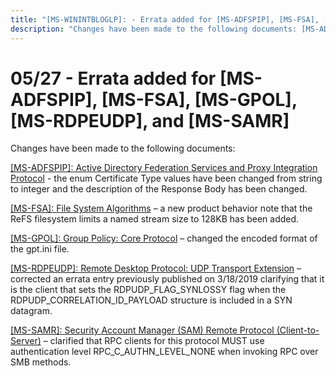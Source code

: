 ```yaml
---
title: "[MS-WININTBLOGLP]: - Errata added for [MS-ADFSPIP], [MS-FSA], [MS-GPOL], [MS-RDPEUDP], and [MS-SAMR]"
description: "Changes have been made to the following documents: [MS-ADFSPIP]: Active Directory Federation Services and Proxy Integration Protocol - the enum"
---
```


# 05/27 - Errata added for [MS-ADFSPIP], [MS-FSA], [MS-GPOL], [MS-RDPEUDP], and [MS-SAMR]

<p>Changes have been made to the following documents:</p>
<p><span><a href="/openspecs/windows_protocols/MS-WINERRATA/0e416eab-5392-4819-ba08-384794593dc5">[MS-ADFSPIP]:
Active Directory Federation Services and Proxy Integration Protocol</a></span>
- the enum Certificate Type values have been changed from string to integer and
the description of the Response Body has been changed.</p>
<p><span><a href="/openspecs/windows_protocols/MS-WINERRATA/78a1a199-26c9-42e6-a3ac-4d3ee71dc69b">[MS-FSA]:
File System Algorithms</a></span> – a new product behavior note that the ReFS
filesystem limits a named stream size to 128KB has been added.</p>
<p><span><a href="/openspecs/windows_protocols/MS-WINERRATA/708e16da-6ce4-4a11-a719-be72a5ce5231">[MS-GPOL]:
Group Policy: Core Protocol</a></span> – changed the encoded format of the
gpt.ini file.</p>
<p><span><a href="/openspecs/windows_protocols/MS-WINERRATA/2ff1edb2-f07e-4273-978e-fa529fc2dadc">[MS-RDPEUDP]:
Remote Desktop Protocol: UDP Transport Extension</a></span> – corrected an
errata entry previously published on 3/18/2019 clarifying that it is the client
that sets the RDPUDP_FLAG_SYNLOSSY flag when the RDPUDP_CORRELATION_ID_PAYLOAD
structure is included in a SYN datagram.</p>
<p><span><a href="/openspecs/windows_protocols/MS-WINERRATA/0e26f360-8a65-4cb7-b416-4a88f2ab7b69">[MS-SAMR]:
Security Account Manager (SAM) Remote Protocol (Client-to-Server)</a></span> –
clarified that RPC clients for this protocol MUST use authentication level
RPC_C_AUTHN_LEVEL_NONE when invoking RPC over SMB methods.</p>

                